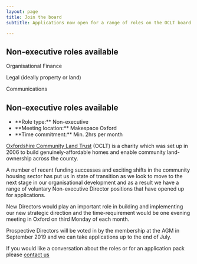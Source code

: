 ```yaml
---
layout: page
title: Join the board
subtitle: Applications now open for a range of roles on the OCLT board

---
```

## Non-executive roles available

Organisational Finance

Legal (ideally property or land)

Communications

<div class="pullout-box"> <h2>Non-executive roles available</h2> <ul>   
<li>  
**Role type:** Non-executive  
</li>   
<li>  
**Meeting location:** Makespace Oxford  
</li>  
<li>  
**Time commitment:** Min. 2hrs per month  
</li>   
</ul> </div>

[Oxfordshire Community Land Trust](http://oclt.org.uk/content/information) (OCLT) is a charity which was set up in 2006 to build genuinely-affordable homes and enable community land-ownership across the county.

A number of recent funding successes and exciting shifts in the community housing sector has put us in state of transition as we look to move to the next stage in our organisational development and as a result we have a range of voluntary Non-executive Director positions that have opened up for applications.

New Directors would play an important role in building and implementing our new strategic direction and the time-requirement would be one evening meeting in Oxford on third Monday of each month.

Prospective Directors will be voted in by the membership at the AGM in September 2019 and we can take applications up to the end of July.

If you would like a conversation about the roles or for an application pack please [contact us](https://www.oclt.org.uk/contact/)